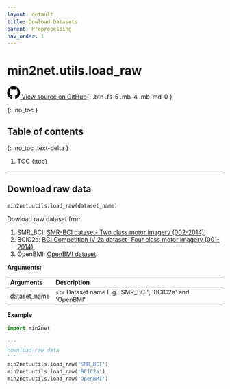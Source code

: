 ```yaml
---
layout: default
title: Dowload Datasets
parent: Preprocessing
nav_order: 1
---
```


# min2net.utils.load_raw

[<img src="./assets/images/github.png" width="30" height="30"> View source on GitHub](https://github.com/IoBT-VISTEC/MIN2Net/blob/main/utils.py#L17){: .btn .fs-5 .mb-4 .mb-md-0 } 

{: .no_toc }

## Table of contents
{: .no_toc .text-delta }

1. TOC
{:toc}

---

## Download raw data

```py
min2net.utils.load_raw(dataset_name)
```
Dowload raw dataset from 
1.  SMR_BCI: [SMR-BCI dataset- Two class motor imagery (002-2014)](http://bnci-horizon-2020.eu/database/data-sets), 
2. BCIC2a: [BCI Competition IV 2a dataset- Four class motor imagery (001-2014)](http://bnci-horizon-2020.eu/database/data-sets),
3. OpenBMI: [OpenBMI dataset](https://academic.oup.com/gigascience/article/8/5/giz002/5304369).


**Arguments:**

| Arguments | Description |
|:----------|:----------|
|dataset_name   | `str` Dataset name E.g. 'SMR_BCI', 'BCIC2a' and 'OpenBMI' |

**Example**
```py
import min2net

'''
download raw data
'''
min2net.utils.load_raw('SMR_BCI')
min2net.utils.load_raw('BCIC2a')
min2net.utils.load_raw('OpenBMI')

```